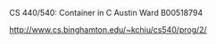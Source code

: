 CS 440/540: Container in C
Austin Ward
B00518794

http://www.cs.binghamton.edu/~kchiu/cs540/prog/2/

